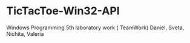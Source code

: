 TicTacToe-Win32-API
===================

Windows Programming 5th laboratory work ( TeamWork)
Daniel, Sveta, Nichita, Valeria
